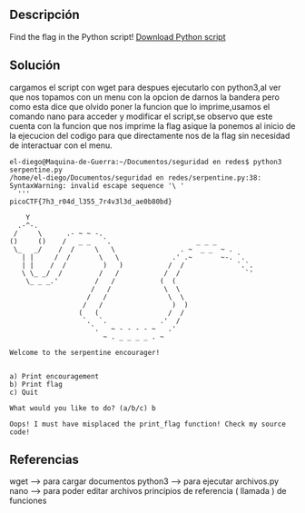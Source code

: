 ## Descripción
Find the flag in the Python script! [Download Python script](https://artifacts.picoctf.net/c/35/serpentine.py)
## Solución
cargamos el script con wget para despues ejecutarlo con python3,al ver que nos topamos con un menu con la opcion de darnos la bandera pero como esta dice que olvido poner la funcion que lo imprime,usamos el comando nano para acceder y modificar el script,se observo que este cuenta con la funcion que nos imprime la flag asique la ponemos al inicio de la ejecucion del codigo para que directamente nos de la flag sin necesidad de interactuar con el menu.

```
el-diego@Maquina-de-Guerra:~/Documentos/seguridad en redes$ python3 serpentine.py
/home/el-diego/Documentos/seguridad en redes/serpentine.py:38: SyntaxWarning: invalid escape sequence '\ '
  '''
picoCTF{7h3_r04d_l355_7r4v3l3d_ae0b80bd}

    Y
  .-^-.
 /     \      .- ~ ~ -.
()     ()    /   _ _   `.                     _ _ _
 \_   _/    /  /     \   \                . ~  _ _  ~ .
   | |     /  /       \   \             .' .~       ~-. `.
   | |    /  /         )   )           /  /             `.`.
   \ \_ _/  /         /   /           /  /                `'
    \_ _ _.'         /   /           (  (
                    /   /             \  \
                   /   /               \  \
                  /   /                 )  )
                 (   (                 /  /
                  `.  `.             .'  /
                    `.   ~ - - - - ~   .'
                       ~ . _ _ _ _ . ~

Welcome to the serpentine encourager!


a) Print encouragement
b) Print flag
c) Quit

What would you like to do? (a/b/c) b

Oops! I must have misplaced the print_flag function! Check my source code!

```
## Referencias
wget --> para cargar documentos
python3 --> para ejecutar archivos.py
nano --> para poder editar archivos
principios de referencia ( llamada ) de funciones
